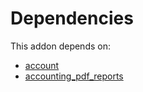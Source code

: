 # Dependencies

This addon depends on:

- [account](https://github.com/bringout/oca-ocb-accounting/tree/eb3c9b9e76fbb706c132f3bf6a9538d6d5a0b1a7/odoo-bringout-oca-ocb-account)
- [accounting_pdf_reports](https://github.com/bringout/odoomates/tree/33930cce8c060fd935d2c019160fb954a38dce1c/odoo-bringout-odoomates-accounting_pdf_reports)

